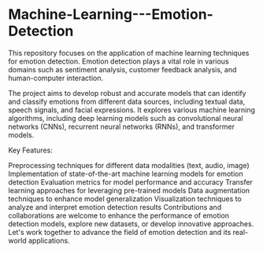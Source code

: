 # Machine-Learning---Emotion-Detection
This repository focuses on the application of machine learning techniques for emotion detection. Emotion detection plays a vital role in various domains such as sentiment analysis, customer feedback analysis, and human-computer interaction.

The project aims to develop robust and accurate models that can identify and classify emotions from different data sources, including textual data, speech signals, and facial expressions. It explores various machine learning algorithms, including deep learning models such as convolutional neural networks (CNNs), recurrent neural networks (RNNs), and transformer models.

Key Features:

Preprocessing techniques for different data modalities (text, audio, image)
Implementation of state-of-the-art machine learning models for emotion detection
Evaluation metrics for model performance and accuracy
Transfer learning approaches for leveraging pre-trained models
Data augmentation techniques to enhance model generalization
Visualization techniques to analyze and interpret emotion detection results
Contributions and collaborations are welcome to enhance the performance of emotion detection models, explore new datasets, or develop innovative approaches. Let's work together to advance the field of emotion detection and its real-world applications.
